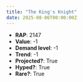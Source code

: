 ```yaml
---
title: "The King's Knight"
date: 2025-08-06T00:00:00Z
---
```

- **RAP**: 2147
- **Value**: -1
- **Demand level**: -1
- **Trend**: -1
- **Projected?**: True
- **Hyped?**: True
- **Rare?**: True
